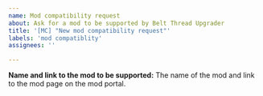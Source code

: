 ```yaml
---
name: Mod compatibility request
about: Ask for a mod to be supported by Belt Thread Upgrader
title: '[MC] "New mod compatibility request"'
labels: 'mod compatiblity'
assignees: ''

---
```


**Name and link to the mod to be supported:**
The name of the mod and link to the mod page on the mod portal.